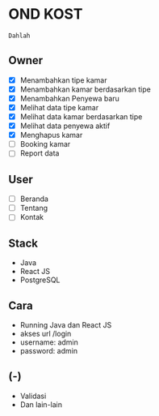 # OND KOST

    Dahlah

## Owner

-  [x] Menambahkan tipe kamar
-  [x] Menambahkan kamar berdasarkan tipe
-  [x] Menambahkan Penyewa baru
-  [x] Melihat data tipe kamar
-  [x] Melihat data kamar berdasarkan tipe
-  [x] Melihat data penyewa aktif
-  [x] Menghapus kamar
-  [ ] Booking kamar
-  [ ] Report data

## User

-  [ ] Beranda
-  [ ] Tentang
-  [ ] Kontak

## Stack

-  Java
-  React JS
-  PostgreSQL

## Cara

-  Running Java dan React JS
-  akses url /login
-  username: admin
-  password: admin

## (-)

-  Validasi
-  Dan lain-lain
